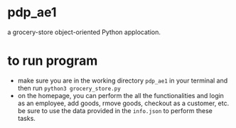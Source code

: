 # pdp_ae1
 a grocery-store object-oriented Python applocation.

# to run program
- make sure you are in the working directory `pdp_ae1` in your terminal and then run `python3 grocery_store.py` 
- on the homepage, you can perform the all the functionalities and login as an employee, add goods, rmove goods, checkout as a customer, etc. be sure to use the data provided in the `info.json` to perform these tasks.